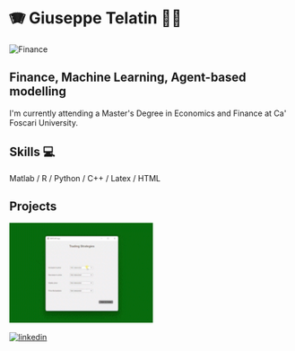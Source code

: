 # :accordion: Giuseppe Telatin :man_student:
![Finance](https://miro.medium.com/max/1400/1*ysUpN7qsoEA8JvTuErUfKQ.png)

## Finance, Machine Learning, Agent-based modelling
I'm currently attending a Master's Degree in Economics and Finance at Ca' Foscari University. 

## Skills :computer:
Matlab / R / Python / C++ / Latex / HTML

## Projects
<img src="https://github.com/Telatingiuseppe/Telatingiuseppe/blob/main/TradingStrategiesonOptions.gif" width="256" />

[<img src='https://cdn.jsdelivr.net/npm/simple-icons@3.0.1/icons/linkedin.svg' alt='linkedin' height='40'>](https://www.linkedin.com/in/https://www.linkedin.com/in/giuseppetelatin//)  


